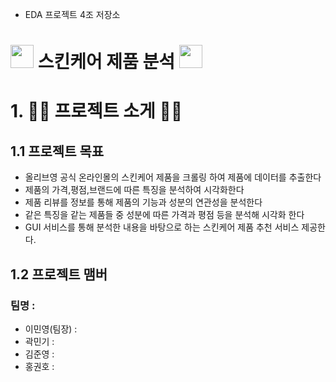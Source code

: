 - EDA 프로젝트 4조 저장소
# <img src = "https://github.com/addinedu-ros-5th/eda-repo-4/assets/163790408/f905a6e2-c402-4258-87bd-a84215d9b586" width="37" height="37"> 스킨케어 제품 분석 <img src = "https://github.com/addinedu-ros-5th/eda-repo-4/assets/163790408/f905a6e2-c402-4258-87bd-a84215d9b586" width="37" height="37">

# 1. 👨‍🏫 프로젝트 소게 👨‍🏫
## 1.1 프로젝트 목표 
- 올리브영 공식 온라인몰의 스킨케어 제품을 크롤링 하여 제품에 데이터를 추출한다
- 제품의 가격,평점,브랜드에 따른 특징을 분석하여 시각화한다
- 제품 리뷰를 정보를 통해 제품의 기능과 성분의 연관성을 분석한다
- 같은 특징을 같는 제품들 중 성분에 따른 가격과 평점 등을 분석해 시각화 한다
- GUI 서비스를 통해 분석한 내용을 바탕으로 하는 스킨케어 제품 추천 서비스 제공한다.

## 1.2 프로젝트 맴버 
### 팀명 : 
- 이민영(팀장) :
- 곽민기 :
- 김준영 :
- 홍권호 :

